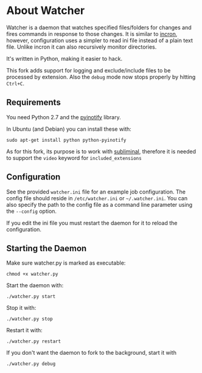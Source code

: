 # About Watcher

Watcher is a daemon that watches specified files/folders for changes and
fires commands in response to those changes. It is similar to
[incron](http://incron.aiken.cz), however, configuration uses a simpler
to read ini file instead of a plain text file. Unlike incron it can also
recursively monitor directories.

It's written in Python, making it easier to hack.

This fork adds support for logging and exclude/include files to be processed by extension.
Also the `debug` mode now stops properly by hitting `Ctrl+C`.

## Requirements

You need Python 2.7 and the [pyinotify](http://github.com/seb-m/pyinotify)
library.

In Ubuntu (and Debian) you can install these with:

    sudo apt-get install python python-pyinotify
    
As for this fork, its purpose is to work with [subliminal](http://github.com/Diaoul/subliminal), therefore it is needed to support the `video` keyword for `included_extensions`

## Configuration

See the provided `watcher.ini` file for an example job configuration. The
config file should reside in `/etc/watcher.ini` or `~/.watcher.ini`. You
can also specify the path to the config file as a command line parameter
using the `--config` option.

If you edit the ini file you must restart the daemon for it to reload the
configuration.

## Starting the Daemon

Make sure watcher.py is marked as executable:

    chmod +x watcher.py


Start the daemon with:

    ./watcher.py start

Stop it with:

    ./watcher.py stop

Restart it with:

    ./watcher.py restart

If you don't want the daemon to fork to the background, start it with

    ./watcher.py debug

